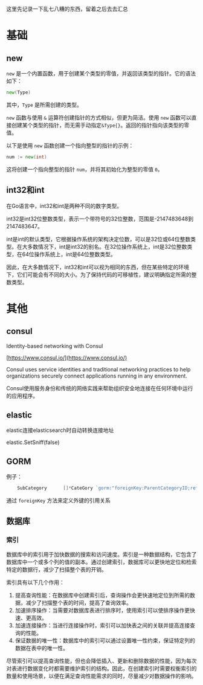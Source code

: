 这里先记录一下乱七八糟的东西，留着之后去去汇总



# 基础



## new

`new` 是一个内置函数，用于创建某个类型的零值，并返回该类型的指针。它的语法如下：

```go
new(Type)
```

其中，`Type` 是所需创建的类型。

`new` 函数与使用 `&` 运算符创建指针的方式相似，但更为简洁。使用 `new` 函数可以直接创建某个类型的指针，而无需手动指定`&Type{}`。返回的指针指向该类型的零值。

以下是使用 `new` 函数创建一个指向整型的指针的示例：

```go
num := new(int)
```

这将创建一个指向整型的指针 `num`，并将其初始化为整型的零值 `0`。





## int32和int

在Go语言中，int32和int是两种不同的数字类型。

int32是int32位整数类型，表示一个带符号的32位整数，范围是-2147483648到2147483647。

int是int的默认类型，它根据操作系统的架构决定位数，可以是32位或64位整数类型。在大多数情况下，int是int32的别名。在32位操作系统上，int是32位整数类型，在64位操作系统上，int是64位整数类型。

因此，在大多数情况下，int32和int可以视为相同的东西，但在某些特定的环境下，它们可能会有不同的大小。为了保持代码的可移植性，建议明确指定所需的整数类型。



# 其他



## consul

Identity-based networking with Consul

[https://www.consul.io/](https://www.consul.io/)

Consul uses service identities and traditional networking practices to help organizations securely connect applications running in any environment.

Consul使用服务身份和传统的网络实践来帮助组织安全地连接在任何环境中运行的应用程序。





## elastic

elastic连接elasticsearch时自动转换连接地址

elastic.SetSniff(false)





## GORM

例子：

```go
	SubCategory      []*CateGory `gorm:"foreignKey:ParentCategoryID;references:ID"`
```

通过 `foreignKey` 方法来定义外键的引用关系





## 数据库



### 索引

数据库中的索引用于加快数据的搜索和访问速度。索引是一种数据结构，它包含了数据库中一个或多个列的值的副本。通过创建索引，数据库可以更快地定位和检索特定的数据行，减少了扫描整个表的开销。

索引具有以下几个作用：

1. 提高查询性能：在数据库中创建索引后，查询操作会更快速地定位到所需的数据，减少了扫描整个表的时间，提高了查询效率。
2. 加速排序操作：当需要对数据库表进行排序时，使用索引可以使排序操作更快速、更高效。
3. 加速连接操作：当进行连接操作时，索引可以加快表之间的关联并提高连接查询的性能。
4. 保证数据的唯一性：数据库中的索引可以通过设置唯一性约束，保证特定列的数据在表中的唯一性。

尽管索引可以提高查询性能，但也会降低插入、更新和删除数据的性能，因为每次对表进行数据变化时都需要维护索引的结构。因此，在创建索引时需要权衡索引的数量和使用场景，以便在满足查询性能需求的同时，尽量减少对数据操作的影响。

